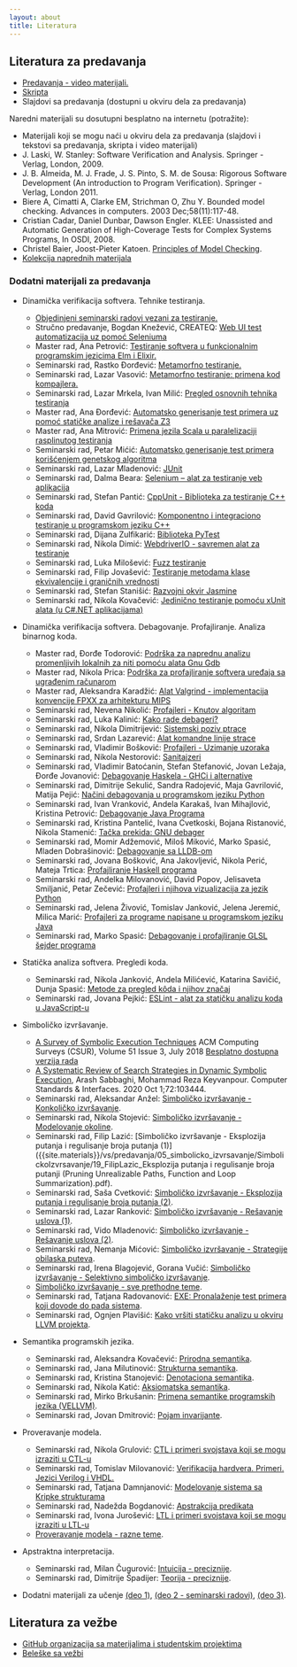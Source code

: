 ```yaml
---
layout: about
title: Literatura
---
```


##  Literatura za predavanja
- [Predavanja - video materijali.](https://www.youtube.com/playlist?list=PL9YwiYfLWcwyVHH5ycdvghwZMKPeONgB5)
- [Skripta]({{site.poincare-vs}}/verifikacija_softvera.pdf)
- Slajdovi sa predavanja (dostupni u okviru dela za predavanja)

Naredni materijali su dosutupni besplatno na internetu (potražite):
- Materijali koji se mogu naći u okviru dela za predavanja (slajdovi i tekstovi sa predavanja, skripta i video materijali)
- J. Laski, W. Stanley: Software Verification and Analysis. Springer - Verlag, London, 2009.
- J. B. Almeida, M. J. Frade, J. S. Pinto, S. M. de Sousa: Rigorous Software Development (An introduction to Program Verification). Springer - Verlag, London 2011.
- Biere A, Cimatti A, Clarke EM, Strichman O, Zhu Y. Bounded model checking. Advances in computers. 2003 Dec;58(11):117-48.
- Cristian Cadar, Daniel Dunbar, Dawson Engler. KLEE: Unassisted and Automatic Generation of High-Coverage Tests for Complex Systems Programs, In OSDI, 2008.
- Christel Baier, Joost-Pieter Katoen. [Principles of Model Checking](http://dahlan.unimal.ac.id/files/ebooks/2008%20Principles%20of%20Model%20Checking.pdf).
- [Kolekcija naprednih materijala](https://softwarefoundations.cis.upenn.edu/)

### Dodatni materijali za predavanja
* Dinamička verifikacija softvera. Tehnike testiranja.
    * [Objedinjeni seminarski radovi vezani za testiranje.]({{site.materials}}/vs/predavanja/testiranjeKolekcijaMaterijala.pdf)
    * Stručno predavanje, Bogdan Knežević, CREATEQ: [Web UI test automatizacija uz pomoć Seleniuma]({{site.materials}}/vs/predavanja/02_testiranjeAutomatizacijaSelenium.pptx)
    * Master rad, Ana Petrović: [Testiranje softvera u funkcionalnim programskim jezicima Elm i Elixir.](http://poincare.matf.bg.ac.rs/~milena/masteri/2023_AnaPetrovic/MasterRadAnaPetrovic.pdf)
    * Seminarski rad, Rastko Đorđević: [Metamorfno testiranje.]({{site.materials}}/vs/predavanja/02_testiranje/31_RastkoDjordjevic_MetamorfnoTestiranje.pdf)
    * Seminarski rad, Lazar Vasović: [Metamorfno testiranje: primena kod kompajlera.]({{site.materials}}/vs/predavanja/02_testiranje/32_LazarVasovic_EMI.pdf)
    * Seminarski rad, Lazar Mrkela, Ivan Milić: [Pregled osnovnih tehnika testiranja]({{site.materials}}/vs/predavanja/02_testiranje/09_TehnikeTestiranjaMrkelaMilic.pdf)
    * Master rad, Ana Đorđević: [Automatsko generisanje test primera uz pomoć statičke analize i rešavača Z3]({{site.materials}}/vs/predavanja/02_testiranje/MasterRadAnaDjordjevic.pdf)
    * Master rad, Ana Mitrović: [Primena jezila Scala u paralelizaciji rasplinutog testiranja]({{site.materials}}/vs/predavanja/02_testiranje/MasterRadAnaMitrovic.pdf)
    * Seminarski rad, Petar Mićić: [Automatsko generisanje test primera korišćenjem genetskog algoritma]({{site.materials}}/vs/predavanja/02_testiranje/01_PetarMicic_AGTCGA.pdf)
    * Seminarski rad, Lazar Mladenović: [JUnit]({{site.materials}}/vs/predavanja/02_testiranje/03_LazarMladenovic_JUnit.pdf)
    * Seminarski rad, Dalma Beara: [Selenium – alat za testiranje veb aplikacija]({{site.materials}}/vs/predavanja/02_testiranje/06_DalmaBeara_Selenium.pdf)
    * Seminarski rad, Stefan Pantić: [CppUnit - Biblioteka za testiranje C++ koda]({{site.materials}}/vs/predavanja/02_testiranje/07_StefanPantic_CppUnit.pdf)
    * Seminarski rad, David Gavrilović: [Komponentno i integraciono testiranje u programskom jeziku C++]({{site.materials}}/vs/predavanja/02_testiranje/08_DavidGavrilovic_KomponentnoIIntegracionoTestiranjeUProgramskomJezikuCPP.pdf)
    * Seminarski rad, Dijana Zulfikarić: [Biblioteka PyTest]({{site.materials}}/vs/predavanja/02_testiranje/09_DijanaZulfikaric_BibliotekaPyTest.pdf)
    * Seminarski rad, Nikola Dimić: [WebdriverIO - savremen alat za testiranje]({{site.materials}}/vs/predavanja/02_testiranje/10_NikolaDimic_WebdriverIO.pdf)
    * Seminarski rad, Luka Milošević: [Fuzz testiranje]({{site.materials}}/vs/predavanja/02_testiranje/11_LukaMilosevic_Fuzzing.pdf)
    * Seminarski rad, Filip Jovašević: [Testiranje metodama klase ekvivalencije i graničnih vrednosti]({{site.materials}}/vs/predavanja/02_testiranje/13_FilipJovasevic_Testiranje_metodama_klasa_ekvivalencije_i_granicnih_vrednosti.pdf)
    * Seminarski rad, Stefan Stanišić: [Razvojni okvir Jasmine]({{site.materials}}/vs/predavanja/02_testiranje/014_Stefan_Stanisic_Jasmine_Framework.pdf)
    * Seminarski rad, Nikola Kovačević: [Jedinično testiranje pomoću xUnit alata (u C#.NET aplikacijama)]({{site.materials}}/vs/predavanja/02_testiranje/16_NikolaKovacevic_xUnitTestiranje.pdf)

* Dinamička verifikacija softvera. Debagovanje. Profajliranje. Analiza binarnog koda.
    * Master rad, Đorđe Todorović: [Podrška za naprednu analizu promenljivih lokalnih za niti pomoću alata Gnu Gdb]({{site.materials}}/vs/predavanja/03_dinamicka_analiza/MasterRadDjordjeTodorovic.pdf)
    * Master rad, Nikola Prica: [Podrška za profajliranje softvera uređaja sa ugrađenim računarom]({{site.materials}}/vs/predavanja/03_dinamicka_analiza/MasterRadNikolaPrica.pdf)
    * Master rad, Aleksandra Karadžić: [Alat Valgrind - implementacija konvencije FPXX za arhitekturu MIPS]({{site.materials}}/vs/predavanja/03_dinamicka_analiza/MasterRadAleksandraKaradzic.pdf)
    * Seminarski rad, Nevena Nikolić: [Profajleri - Knutov algoritam]({{site.materials}}/vs/predavanja/03_dinamicka_analiza/03_NevenaNikolic_ProfajliranjeIvica.pdf)
    * Seminarski rad, Luka Kalinić: [Kako rade debageri?]({{site.materials}}/vs/predavanja/03_dinamicka_analiza/01_Luka_Kalinic_KakoRadeDebageri.pdf)
    * Seminarski rad, Nikola Dimitrijević: [Sistemski poziv ptrace]({{site.materials}}/vs/predavanja/03_dinamicka_analiza/02_NikolaDimitrijevic_Ptrace.pdf)
    * Seminarski rad, Srdan Lazarević: [Alat komandne linije strace]({{site.materials}}/vs/predavanja/03_dinamicka_analiza/02_SrdjanLazarevic_AlatKomandneLinijeStrace.pdf)
    * Seminarski rad, Vladimir Bošković: [Profajleri - Uzimanje uzoraka]({{site.materials}}/vs/predavanja/03_dinamicka_analiza/04_VladimirBoskovic_ProfajliranjeUzorkovanjem.pdf)
    * Seminarski rad, Nikola Nestorović: [Sanitajzeri]({{site.materials}}/vs/predavanja/03_dinamicka_analiza/05_NikolaNestorovic_SanitajzeriSvrha_i_mogucnosti.pdf)
    * Seminarski rad, Vladimir Batoćanin, Stefan Stefanović, Jovan Ležaja, Đorđe Jovanović: [Debagovanje Haskela - GHCi i alternative]({{site.materials}}/vs/predavanja/03_dinamicka_analiza/06_DebagovanjeHaskelPrograma_BatoćaninStefanovićLezajaJovanović.pdf)
    * Seminarski rad, Dimitrije Sekulić, Sandra Radojević, Maja Gavrilović, Matija Pejić: [Načini debagovanja u programskom jeziku Python]({{site.materials}}/vs/predavanja/03_dinamicka_analiza/07_DebagovanjePython_SekulicRadojevicGavrilovicPejic.pdf)
    * Seminarski rad, Ivan Vranković, Andela Karakaš, Ivan Mihajlović, Kristina Petrović: [Debagovanje Java Programa]({{site.materials}}/vs/predavanja/03_dinamicka_analiza/08_DebagovanjeJavaPrograma_VrankovicKarakasMihajlovicPetrovic.pdf)
    * Seminarski rad, Kristina Pantelić, Ivana Cvetkoski, Bojana Ristanović, Nikola Stamenić: [Tačka prekida: GNU debager]({{site.materials}}/vs/predavanja/03_dinamicka_analiza/09_GnuGdbDebager_PantelićCvetkoskiRistanovićStamenić.pdf)
    * Seminarski rad, Momir Adžemović, Miloš Miković, Marko Spasić, Mladen Dobrašinović: [Debagovanje sa LLDB-om]({{site.materials}}/vs/predavanja/03_dinamicka_analiza/10_LLDBDebager_AdzemovicMikovicSpasicDobrasinovic.pdf)
    * Seminarski rad, Jovana Bošković, Ana Jakovljević, Nikola Perić, Mateja Trtica: [Profajliranje Haskell programa]({{site.materials}}/vs/predavanja/03_dinamicka_analiza/11_ProfajliranjeHaskell_TrticaJakovljevicBoskovicPeric.pdf)
    * Seminarski rad, Andelka Milovanović, David Popov, Jelisaveta Smiljanić, Petar Zečević: [Profajleri i njihova vizualizacija za jezik Python]({{site.materials}}/vs/predavanja/03_dinamicka_analiza/12_ProfajleriZaPython_ZecevicSmiljanicMilovanovicPopov.pdf)
    * Seminarski rad, Jelena Živović, Tomislav Janković, Jelena Jeremić, Milica Marić: [Profajleri za programe napisane u programskom jeziku Java]({{site.materials}}/vs/predavanja/03_dinamicka_analiza/13_ProfajliranjeJava_JankovicMaricZivovicJeremic.pdf)
    * Seminarski rad, Marko Spasić: [Debagovanje i profajliranje GLSL šejder programa]({{site.materials}}/vs/predavanja/03_dinamicka_analiza/14_GLSLdebagovanje_MarkoSpasic.pdf)

* Statička analiza softvera. Pregledi koda.
    * Seminarski rad, Nikola Janković, Andela Milićević, Katarina Savičić, Dunja Spasić: [Metode za pregled kôda i njihov značaj]({{site.materials}}/vs/predavanja/04_staticka_analiza_pregledi/01_PreglediKoda_JankovicMilicevicSavicicSpasic.pdf)
    * Seminarski rad, Jovana Pejkić: [ESLint - alat za statičku analizu koda u JavaScript-u]({{site.materials}}/vs/predavanja/04_staticka_analiza_pregledi/02_ESLintAlatZaStatickuAnalizuKodaUJavaScriptu_JovanaPejkic.pdf)

* Simboličko izvršavanje.
    * [A Survey of Symbolic Execution Techniques](https://dl.acm.org/citation.cfm?id=3182657) ACM Computing Surveys (CSUR), Volume 51 Issue 3, July 2018
        [Besplatno dostupna verzija rada](https://arxiv.org/pdf/1610.00502.pdf)
    * [A Systematic Review of Search Strategies in Dynamic Symbolic Execution](https://www.sciencedirect.com/science/article/abs/pii/S0920548919300066), Arash Sabbaghi, Mohammad Reza Keyvanpour. Computer Standards & Interfaces. 2020 Oct 1;72:103444.
    * Seminarski rad, Aleksandar Anžel: [Simboličko izvršavanje - Konkoličko izvršavanje]({{site.materials}}/vs/predavanja/05_simbolicko_izvrsavanje/SimbolickoIzvrsavanje/16_AleksandarAnžel_KonkoličkoIzvršavanje.pdf).
    * Seminarski rad, Nikola Stojević: [Simboličko izvršavanje - Modelovanje okoline]({{site.materials}}/vs/predavanja/05_simbolicko_izvrsavanje/SimbolickoIzvrsavanje/18_Nikola_Stojevic_ModelovanjeOkoline.pdf).
    * Seminarski rad, Filip Lazić: [Simboličko izvršavanje - Eksplozija putanja i regulisanje broja putanja (1)]({{site.materials}}/vs/predavanja/05_simbolicko_izvrsavanje/SimbolickoIzvrsavanje/19_FilipLazic_Eksplozija putanja i regulisanje broja putanji (Pruning Unrealizable Paths, Function and Loop Summarization).pdf).
    * Seminarski rad, Saša Cvetković: [Simboličko izvršavanje - Eksplozija putanja i regulisanje broja putanja (2)]({{site.materials}}/vs/predavanja/05_simbolicko_izvrsavanje/SimbolickoIzvrsavanje/21_SasaCvetkovic_EksplozijaPutanjaIRegulisanjeBrojaPutanji.pdf).
    * Seminarski rad, Lazar Ranković: [Simboličko izvršavanje - Rešavanje uslova (1)]({{site.materials}}/vs/predavanja/05_simbolicko_izvrsavanje/SimbolickoIzvrsavanje/22_ResavanjeUslovaUKontekstuSimbolickogIzvrsavanjaLazarRankovic.pdf).
    * Seminarski rad, Vido Mladenović: [Simboličko izvršavanje - Rešavanje uslova (2)]({{site.materials}}/vs/predavanja/05_simbolicko_izvrsavanje/SimbolickoIzvrsavanje/23_VidoMladenovic_ResavanjeUslova.pdf).
    * Seminarski rad, Nemanja Mićović: [Simboličko izvršavanje - Strategije obilaska puteva]({{site.materials}}/vs/predavanja/05_simbolicko_izvrsavanje/SimbolickoIzvrsavanje/26_NemanjaMicovic_StrategijeObilaskaPuteva.pdf).
    * Seminarski rad, Irena Blagojević, Gorana Vučić: [Simboličko izvršavanje - Selektivno simboličko izvršavanje]({{site.materials}}/vs/predavanja/05_simbolicko_izvrsavanje/SimbolickoIzvrsavanje/27_IrenaBlagojevicGoranaVucic_SelektivnoSimbolickoIzvrsavanje.pdf).
    * [Simboličko izvršavanje - sve prethodne teme]({{site.materials}}/vs/predavanja/05_simbolicko_izvrsavanje/SimbolickoIzvrsavanje.zip).
    * Seminarski rad, Tatjana Radovanović: [EXE: Pronalaženje test primera koji dovode do pada sistema]({{site.materials}}/vs/predavanja/05_simbolicko_izvrsavanje/SimbolickoIzvrsavanje/12_TatjanaRadovanovic_EXEAutomatskoGenerisanjeUlazaKojiProizvodePadSistema.pdf).
    * Seminarski rad, Ognjen Plavišić: [Kako vršiti statičku analizu u okviru LLVM projekta]({{site.materials}}/vs/predavanja/05_simbolicko_izvrsavanje/SimbolickoIzvrsavanje/15_OgnjenPlavsic_StatickaAnalizaULLVM-u.pdf).

* Semantika programskih jezika.
    * Seminarski rad, Aleksandra Kovačević: [Prirodna semantika]({{site.materials}}/vs/predavanja/06_semantika/07_AleksandraKovacevic_PrirodnaSemantika.pdf).
    * Seminarski rad, Jana Milutinović: [Strukturna semantika]({{site.materials}}/vs/predavanja/06_semantika/08_JanaMilutinovic_StruktSem.pdf).
    * Seminarski rad, Kristina Stanojević: [Denotaciona semantika]({{site.materials}}/vs/predavanja/06_semantika/09_KristinaStanojevic_DenotacionaSemantikaKrozPrimere.pdf).
    * Seminarski rad, Nikola Katić: [Aksiomatska semantika]({{site.materials}}/vs/predavanja/06_semantika/10_NikolaKatic_AksiomatskaSemantika.pdf).
    * Seminarski rad, Mirko Brkušanin: [Primena semantike programskih jezika (VELLVM)]({{site.materials}}/vs/predavanja/06_semantika/11_VELLVM_MirkoBrkusanin.pdf).
    * Seminarski rad, Jovan Dmitrović: [Pojam invarijante]({{site.materials}}/vs/predavanja/06_semantika/05_JovanDmitrovic_Invarijante.pdf).

* Proveravanje modela.
    * Seminarski rad, Nikola Grulović: [CTL i primeri svojstava koji se mogu izraziti u CTL-u]({{site.materials}}/vs/predavanja/07_proveravanje_modela/04_NikolaGrulovic_CTL.pdf)
    * Seminarski rad, Tomislav Milovanović: [Verifikacija hardvera. Primeri. Jezici Verilog i VHDL.]({{site.materials}}/vs/predavanja/07_proveravanje_modela/11_VerifikacijaHardvera_TomislavMilovanovic.pdf)
    * Seminarski rad, Tatjana Damnjanović: [Modelovanje sistema sa Kripke strukturama]({{site.materials}}/vs/predavanja/07_proveravanje_modela/12_TatjanaDamnjanovic_ModelovanjeSistemaKripkeStrukturama.pdf)
    * Seminarski rad, Nadežda Bogdanović: [Apstrakcija predikata]({{site.materials}}/vs/predavanja/07_proveravanje_modela/13_NadezdaBogdanovic_ApstrakcijaPredikata.pdf)
    * Seminarski rad, Ivona Jurošević: [LTL i primeri svojstava koji se mogu izraziti u LTL-u]({{site.materials}}/vs/predavanja/07_proveravanje_modela/14_IvonaJurosevic_LTLiPrimeriSvojstava.pdf)
    * [Proveravanje modela - razne teme]({{site.materials}}/vs/predavanja/07_proveravanje_modela/ProveravanjeModela.zip).

* Apstraktna interpretacija.
    * Seminarski rad, Milan Čugurović: [Intuicija - preciznije]({{site.materials}}/vs/predavanja/08_abstraktna_interpretacija/28_Milan_Cugurovic_ApstraktnaInterpretacijaUvod.pdf).
    * Seminarski rad, Dimitrije Špadijer: [Teorija - preciznije]({{site.materials}}/vs/predavanja/08_abstraktna_interpretacija/29_DimitrijeSpadijer_ApstraktnaInterpretacija.pdf).

* Dodatni materijali za učenje [(deo 1)]({{site.poincare-vs}}/predavanja/dodatni_materijali/materijali.zip), [(deo 2 - seminarski radovi)](https://github.com/MATF-Software-Verification), [(deo 3)]({{site.poincare-vs}}/predavanja/dodatni_materijali/materijali2019.zip).

## Literatura za vežbe
- [GitHub organizacija sa materijalima i studentskim projektima](https://github.com/MATF-Software-Verification)
- [Beleške sa vežbi](https://github.com/MATF-Software-Verification/VS-materials/MATERIALS.pdf)
